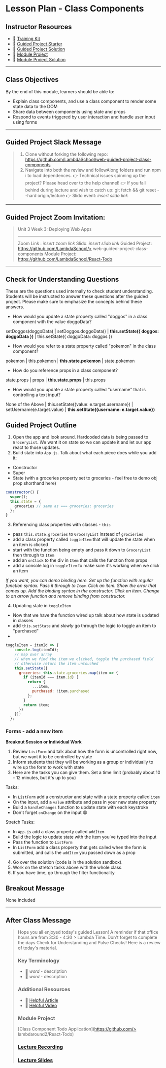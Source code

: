 # Lesson Plan - Class Components

## Instructor Resources
* 🐙 [Training Kit](https://learn.lambdaschool.com/web3/module/recnDKrWb24lgaziC)
* 🐙 [Guided Project Starter](https://github.com/LambdaSchool/web-guided-project-class-components)
* 🐙 [Guided Project Solution](https://github.com/LambdaSchool/web-guided-project-class-components-solution)
* 🐙 [Module Project](https://github.com/LambdaSchool/React-Todo)
* 🐙 [Module Project Solution](https://github.com/lambdaround2/React-Todo)

----

## Class Objectives

By the end of this module, learners should be able to:
* Explain class components, and use a class component to render some state data to the DOM
* Share data between components using state and props
* Respond to events triggered by user interaction and handle user input using forms

----

## Guided Project Slack Message
> 1. Clone without forking the following repo: https://github.com/LambdaSchool/web-guided-project-class-components
> 2. Navigate into both the review and followAlong folders and run npm i to load dependences.
> :point_right: Technical issues spinning up the project? Please head over to the help channel!
> :point_right: If you fall behind during lecture and wish to catch up:
> git fetch && git reset --hard origin/lecture
> :point_right: Slido event: *insert slido link*

----

## Guided Project Zoom Invitation:
> Unit 3 Week 3: Deploying Web Apps
> _______________________________________________________
> Zoom Link : *insert zoom link*
> Slido: *insert slido link*
> Guided Project: https://github.com/LambdaSchool/> web-guided-project-class-components
> Module Project: https://github.com/LambdaSchool/React-Todo

----

## Check for Understanding Questions

These are the questions used internally to check student understanding. Students will be instructed to answer these questions after the guided project. Please make sure to emphasize the concepts behind these answers.

* How would you update a state property called "doggos" in a class component with the value doggoData?

setDoggos(doggoData) | setDoggos.doggoData() | **this.setState({ doggos: doggoData })** | this.setState({ doggoData: doggos })

* How would you refer to a state property called "pokemon" in the class component?

pokemon | this.pokemon | **this.state.pokemon** | state.pokemon

* How do you reference props in a class component?

state.props | props | **this.state.props** | this.props

* How would you update a state property called "username" that is controlling a text input?

None of the Above | this.setState({value: e.target.username}) | setUsername(e.target.value) | **this.setState({username: e.target.value})**

## Guided Project Outline
1. Open the app and look around. Hardcoded data is being passed to `GroceryList`. We want it on state so we can update it and let our app react to those updates.
2. Build state into `App.js`. Talk about what each piece does while you add it:
  - Constructor
  - Super
  - State (with a groceries property set to groceries - feel free to demo obj prop shorthand here)

```javascript
constructor() {
  super();
  this.state = {
    groceries // same as === groceries: groceries
  };
}
```
3. Referencing class properties with classes - `this`
  - pass `this.state.groceries` to `GroceryList` instead of `grocieries`
  - add a class property called `toggleItem` that will update the state when an item is clicked
  - start with the function being empty and pass it down to `GroceryList` then through to `Item`
  - add an `onClick` to the div in `Item` that calls the function from props
  - add a console.log in `toggleItem` to make sure it's working when we click an item
  
_If you want, you can demo binding here. Set up the function with regular function syntax. Pass it through to `Item`. Click an item. Show the error that comes up. Add the binding syntax in the constructor. Click an item. Change to an arrow function and remove binding from constructor._

4. Updating state in `toggleItem`
  - Now that we have the function wired up talk about how state is updated in classes
  - add `this.setState` and _slowly_ go through the logic to toggle an item to "purchased"
  - 

```javascript
toggleItem = itemId => {
    console.log(itemId);
    // map over array
    // when we find the item we clicked, toggle the purchased field
    // otherwise return the item untouched
    this.setState({
      groceries: this.state.groceries.map(item => {
        if (itemId === item.id) {
          return {
            ...item,
            purchased: !item.purchased
          };
        }
        return item;
      })
    });
  };
```

### Forms - add a new item
**Breakout Session or Individual Work**
1. Review `ListForm` and talk about how the form is uncontrolled right now, but we want it to be controlled by state
2. Inform students that they will be working as a group or individually to wire up the form to work with state
3. Here are the tasks you can give them. Set a time limit (probably about 10 - 12 minutes, but it's up to you)

Tasks:
- In `ListForm` add a constructor and state with a state property called `item`
- On the input, add a `value` attribute and pass in your new state property
- Build a `handleChanges` function to update state with each keystroke
- Don't forget `onChange` on the input 😁

Stretch Tasks:
- In `App.js` add a class property called `addItem`
- Build the logic to update state with the item you've typed into the input
- Pass the function to `ListForm`
- In `ListForm` add a class property that gets called when the form is submitted, and calls the `addItem` you passed down as a prop

4. Go over the solution (code is in the solution sandbox). 
5. Work on the stretch tasks above with the whole class.
5. If you have time, go through the filter functionality

## Breakout Message
None Included

----

## After Class Message
> Hope you all enjoyed today's guided Lesson!
> A reminder if that office hours are from 3:30 - 4:30 > Lambda Time. Don't forget to complete the days Check for Understanding and Pulse Checks! Here is a review of today's material.
> 
> ### Key Terminology
> * 📝 *word* - description
> * 📝 *word* - description
> 
> ### Additional Resources
> * 📝 [Helpful Article](www.medium.com)
> * 🎥 [Helpful Video](www.youtube.com)
> 
> ### Module Project
> [Class Component Todo Application](https://github.com/> lambdaround2/React-Todo)
>
> ### [Lecture Recording](http://www.youtube.com)
>
> ### [Lecture Slides](http://www.youtube.com)